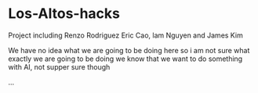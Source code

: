 # Los-Altos-hacks

Project including Renzo Rodriguez Eric Cao, lam Nguyen and James Kim

We have no idea what we are going to be doing here so i am not sure what exactly we are going to be doing
we know that we want to do something with AI, not supper sure though

...
























